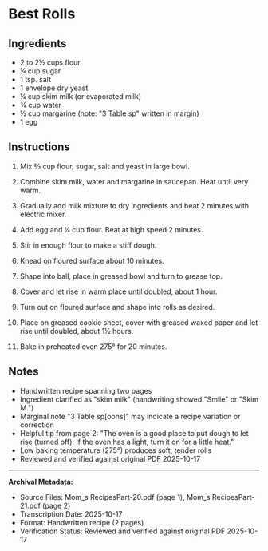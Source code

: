 # Best Rolls

## Ingredients

- 2 to 2½ cups flour
- ¼ cup sugar
- 1 tsp. salt
- 1 envelope dry yeast
- ¼ cup skim milk (or evaporated milk)
- ¾ cup water
- ½ cup margarine (note: "3 Table sp" written in margin)
- 1 egg

## Instructions

1. Mix ⅔ cup flour, sugar, salt and yeast in large bowl.

2. Combine skim milk, water and margarine in saucepan. Heat until very warm.

3. Gradually add milk mixture to dry ingredients and beat 2 minutes with electric mixer.

4. Add egg and ¼ cup flour. Beat at high speed 2 minutes.

5. Stir in enough flour to make a stiff dough.

6. Knead on floured surface about 10 minutes.

7. Shape into ball, place in greased bowl and turn to grease top.

8. Cover and let rise in warm place until doubled, about 1 hour.

9. Turn out on floured surface and shape into rolls as desired.

10. Place on greased cookie sheet, cover with greased waxed paper and let rise until doubled, about 1½ hours.

11. Bake in preheated oven 275° for 20 minutes.

## Notes

- Handwritten recipe spanning two pages
- Ingredient clarified as "skim milk" (handwriting showed "Smile" or "Skim M.")
- Marginal note "3 Table sp[oons]" may indicate a recipe variation or correction
- Helpful tip from page 2: "The oven is a good place to put dough to let rise (turned off). If the oven has a light, turn it on for a little heat."
- Low baking temperature (275°) produces soft, tender rolls
- Reviewed and verified against original PDF 2025-10-17

---

**Archival Metadata:**
- Source Files: Mom_s RecipesPart-20.pdf (page 1), Mom_s RecipesPart-21.pdf (page 2)
- Transcription Date: 2025-10-17
- Format: Handwritten recipe (2 pages)
- Verification Status: Reviewed and verified against original PDF 2025-10-17
